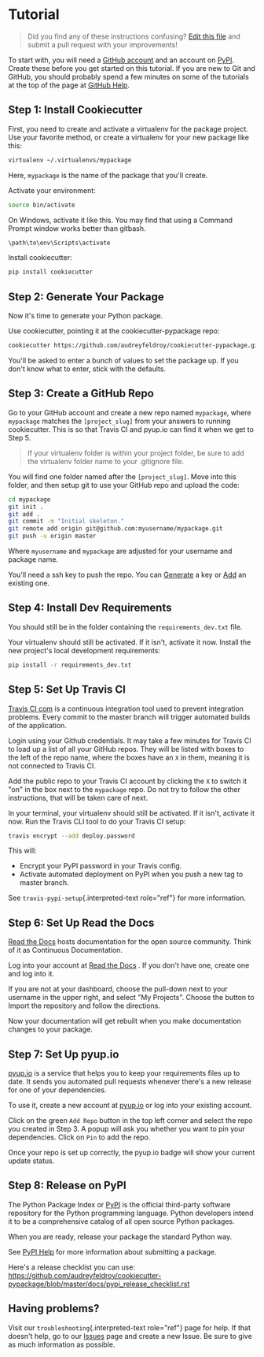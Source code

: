 # Tutorial

> Did you find any of these instructions confusing? [Edit this file](https://github.com/audreyfeldroy/cookiecutter-pypackage/blob/master/docs/tutorial.rst) and submit a pull request with your improvements!

To start with, you will need a [GitHub account](https://github.com/) and an account on [PyPI](https://pypi.python.org/pypi). Create these before you get started on this tutorial. If you are new to Git and GitHub, you should probably spend a few minutes on some of the tutorials at the top of the page at [GitHub Help](https://help.github.com/).

## Step 1: Install Cookiecutter

First, you need to create and activate a virtualenv for the package project. Use your favorite method, or create a virtualenv for your new package like this:

```sh
virtualenv ~/.virtualenvs/mypackage
```

Here, `mypackage` is the name of the package that you'll create.

Activate your environment:

```sh
source bin/activate
```

On Windows, activate it like this. You may find that using a Command Prompt window works better than gitbash.

```powershell
\path\to\env\Scripts\activate
```

Install cookiecutter:

```bash
pip install cookiecutter
```

## Step 2: Generate Your Package

Now it's time to generate your Python package.

Use cookiecutter, pointing it at the cookiecutter-pypackage repo:

```bash
cookiecutter https://github.com/audreyfeldroy/cookiecutter-pypackage.git
```

You'll be asked to enter a bunch of values to set the package up. If you don't know what to enter, stick with the defaults.

## Step 3: Create a GitHub Repo

Go to your GitHub account and create a new repo named `mypackage`, where `mypackage` matches the `[project_slug]` from your answers to running cookiecutter. This is so that Travis CI and pyup.io can find it when we get to Step 5.

> If your virtualenv folder is within your project folder, be sure to add the virtualenv folder name to your .gitignore file.

You will find one folder named after the `[project_slug]`. Move into this folder, and then setup git to use your GitHub repo and upload the code:

```bash
cd mypackage
git init .
git add .
git commit -m "Initial skeleton."
git remote add origin git@github.com:myusername/mypackage.git
git push -u origin master
```

Where `myusername` and `mypackage` are adjusted for your username and package name.

You'll need a ssh key to push the repo. You can [Generate](https://help.github.com/articles/generating-a-new-ssh-key-and-adding-it-to-the-ssh-agent/) a key or [Add](https://help.github.com/articles/adding-a-new-ssh-key-to-your-github-account/) an existing one.

## Step 4: Install Dev Requirements

You should still be in the folder containing the `requirements_dev.txt` file.

Your virtualenv should still be activated. If it isn't, activate it now. Install the new project's local development requirements:

```bash
pip install -r requirements_dev.txt
```

## Step 5: Set Up Travis CI

[Travis CI com](https://travis-ci.com/) is a continuous integration tool used to prevent integration problems. Every commit to the master branch will trigger automated builds of the application.

Login using your Github credentials. It may take a few minutes for Travis CI to load up a list of all your GitHub repos. They will be listed with boxes to the left of the repo name, where the boxes have an `X` in them, meaning it is not connected to Travis CI.

Add the public repo to your Travis CI account by clicking the `X` to switch it \"on\" in the box next to the `mypackage` repo. Do not try to follow the other instructions, that will be taken care of next.

In your terminal, your virtualenv should still be activated. If it isn't, activate it now. Run the Travis CLI tool to do your Travis CI setup:

```bash
travis encrypt --add deploy.password
```

This will:

- Encrypt your PyPI password in your Travis config.
- Activate automated deployment on PyPI when you push a new tag to
  master branch.

See `travis-pypi-setup`{.interpreted-text role="ref"} for more information.

## Step 6: Set Up Read the Docs

[Read the Docs](https://readthedocs.org/) hosts documentation for the open source community. Think of it as Continuous Documentation.

Log into your account at [Read the Docs](https://readthedocs.org/) . If you don't have one, create one and log into it.

If you are not at your dashboard, choose the pull-down next to your username in the upper right, and select \"My Projects\". Choose the button to Import the repository and follow the directions.

Now your documentation will get rebuilt when you make documentation changes to your package.

## Step 7: Set Up pyup.io

[pyup.io](https://pyup.io/) is a service that helps you to keep your requirements files up to date. It sends you automated pull requests whenever there's a new release for one of your dependencies.

To use it, create a new account at [pyup.io](https://pyup.io/) or log into your existing account.

Click on the green `Add Repo` button in the top left corner and select the repo you created in Step 3. A popup will ask you whether you want to pin your dependencies. Click on `Pin` to add the repo.

Once your repo is set up correctly, the pyup.io badge will show your current update status.

## Step 8: Release on PyPI

The Python Package Index or [PyPI](https://pypi.python.org/pypi) is the official third-party software repository for the Python programming language. Python developers intend it to be a comprehensive catalog of all open source Python packages.

When you are ready, release your package the standard Python way.

See [PyPI Help](https://pypi.org/help/#publishing) for more information about submitting a package.

Here's a release checklist you can use: https://github.com/audreyfeldroy/cookiecutter-pypackage/blob/master/docs/pypi_release_checklist.rst

## Having problems?

Visit our `troubleshooting`{.interpreted-text role="ref"} page for help. If that doesn't help, go to our [Issues](https://github.com/audreyfeldroy/cookiecutter-pypackage/issues) page and create a new Issue. Be sure to give as much information as possible.
